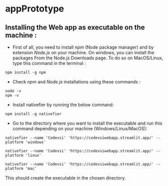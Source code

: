 # appPrototype
## Installing the Web app as executable on the machine :
- First of all, you need to install _npm_ (Node package manager) and by extension _Node.js_ on your machine. On windows, you can install the packages From the Node.js Downloads page. To do so on MacOS/Linux, type this command in the terminal :
```
npm install -g npm
```
- Check _npm_ and _Node.js_ installations using these commands :
```
node -v
npm -v
``` 
- Install nativefier by running the below command:
```
npm install -g nativefier
```
- Go to the directory where you want to install the executable and run this command depending on your machine (Windows/Linux/MacOS):
```
nativefier --name 'Codevsi' 'https://codevsiwebapp.streamlit.app/' --platform 'windows'
```
```
nativefier --name 'Codevsi' 'https://codevsiwebapp.streamlit.app/' --platform 'linux'
```
```
nativefier --name 'Codevsi' 'https://codevsiwebapp.streamlit.app/' --platform 'mac'
```
This should create the executable in the chosen directory.
